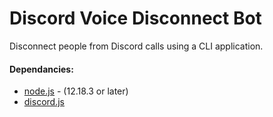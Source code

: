 <h1>Discord Voice Disconnect Bot</h1>
<p>Disconnect people from Discord calls using a CLI application.</p>

<h4>Dependancies:</h4>
<ul>
<li><a href="https://nodejs.org/en/download/">node.js</a> - (12.18.3 or later)</li>
<li><a href="https://discord.js.org/#/">discord.js</a></li>
</ul>

